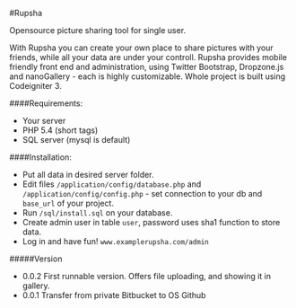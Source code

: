 #Rupsha

Opensource picture sharing tool for single user.

With Rupsha you can create your own place to share pictures with your friends, while all your data are under your controll.
Rupsha provides mobile friendly front end and administration, using Twitter Bootstrap, Dropzone.js and nanoGallery - each is  highly customizable.
Whole project is built using Codeigniter 3.

####Requirements:
- Your server
- PHP 5.4 (short tags)
- SQL server (mysql is default)

####Installation:
- Put all data in desired server folder.
- Edit files `/application/config/database.php` and `/application/config/config.php` - set connection to your db and `base_url` of your project.
- Run `/sql/install.sql` on your database.
- Create admin user in table `user`, password uses sha1 function to store data.
- Log in and have fun! `www.examplerupsha.com/admin`

#####Version
- 0.0.2 First runnable version. Offers file uploading, and showing it in gallery.
- 0.0.1 Transfer from private Bitbucket to OS Github
